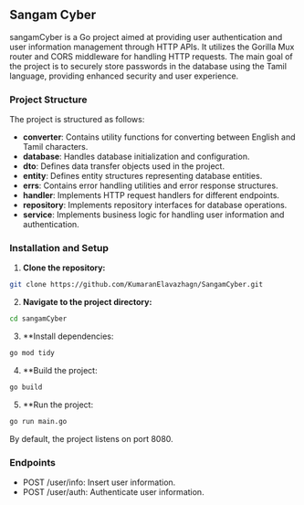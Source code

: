 ## Sangam Cyber

sangamCyber is a Go project aimed at providing user authentication and user information management through HTTP APIs. It utilizes the Gorilla Mux router and CORS middleware for handling HTTP requests. The main goal of the project is to securely store passwords in the database using the Tamil language, providing enhanced security and user experience.

### Project Structure

The project is structured as follows:

- **converter**: Contains utility functions for converting between English and Tamil characters.
- **database**: Handles database initialization and configuration.
- **dto**: Defines data transfer objects used in the project.
- **entity**: Defines entity structures representing database entities.
- **errs**: Contains error handling utilities and error response structures.
- **handler**: Implements HTTP request handlers for different endpoints.
- **repository**: Implements repository interfaces for database operations.
- **service**: Implements business logic for handling user information and authentication.

### Installation and Setup

1. **Clone the repository:**
```bash
git clone https://github.com/KumaranElavazhagn/SangamCyber.git
```
2. **Navigate to the project directory:**
```bash
cd sangamCyber
```
3. **Install dependencies:
```bash
go mod tidy
```
4. **Build the project:
```bash
go build
```
5. **Run the project:
```bash
go run main.go
```

By default, the project listens on port 8080.

### Endpoints
- POST /user/info: Insert user information.
- POST /user/auth: Authenticate user information.